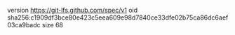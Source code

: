 version https://git-lfs.github.com/spec/v1
oid sha256:c1909df3bce80e423c5eea609e98d7840ce33dfe02b75ca86dc6aef03ca9badc
size 68
